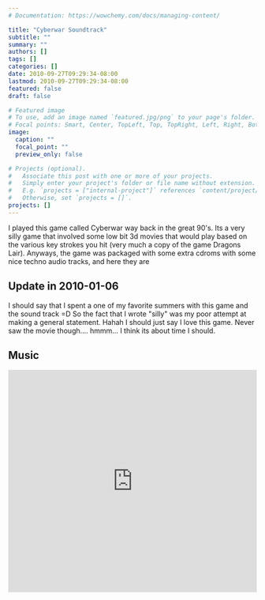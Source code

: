 ```yaml
---
# Documentation: https://wowchemy.com/docs/managing-content/

title: "Cyberwar Soundtrack"
subtitle: ""
summary: ""
authors: []
tags: []
categories: []
date: 2010-09-27T09:29:34-08:00
lastmod: 2010-09-27T09:29:34-08:00
featured: false
draft: false

# Featured image
# To use, add an image named `featured.jpg/png` to your page's folder.
# Focal points: Smart, Center, TopLeft, Top, TopRight, Left, Right, BottomLeft, Bottom, BottomRight.
image:
  caption: ""
  focal_point: ""
  preview_only: false

# Projects (optional).
#   Associate this post with one or more of your projects.
#   Simply enter your project's folder or file name without extension.
#   E.g. `projects = ["internal-project"]` references `content/project/deep-learning/index.md`.
#   Otherwise, set `projects = []`.
projects: []
---
```


I played this game called Cyberwar way back in the great 90's. Its a very silly game that involved some low bit 3d movies that would play based on the various key strokes you hit (very much a copy of the game Dragons Lair). Anyways, the game was packaged with some extra cdroms with some nice techno audio tracks, and here they are

## Update in 2010-01-06

I should say that I spent a one of my favorite summers with this game and the sound track =D So the fact that I wrote "silly" was my poor attempt at making a general statement. Hahah I should just say I love this game. Never saw the movie though.... hmmm... I think its about time I should.

## Music

<iframe width="100%" height="450" scrolling="no" frameborder="no" src="https://w.soundcloud.com/player/?url=https%3A//api.soundcloud.com/playlists/48982390&amp;auto_play=false&amp;hide_related=false&amp;show_comments=true&amp;show_user=true&amp;show_reposts=false&amp;visual=true"></iframe>
